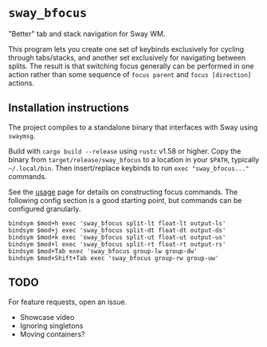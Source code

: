 # `sway_bfocus`

"Better" tab and stack navigation for Sway WM.

This program lets you
create one set of keybinds exclusively for cycling through tabs/stacks,
and another set exclusively for navigating between splits.
The result is that switching focus generally can be performed in one action
rather than some sequence of `focus parent` and `focus [direction]` actions.

## Installation instructions

The project compiles to a standalone binary
that interfaces with Sway using `swaymsg`.

Build with `cargo build --release` using `rustc` v1.58 or higher.
Copy the binary from `target/release/sway_bfocus`
to a location in your `$PATH`,
typically `~/.local/bin`.
Then insert/replace keybinds to run `exec "sway_bfocus..."` commands.

See the [usage](usage.md) page for details on constructing focus commands.
The following config section is a good starting point,
but commands can be configured granularly.

    bindsym $mod+h exec 'sway_bfocus split-lt float-lt output-ls'
    bindsym $mod+j exec 'sway_bfocus split-dt float-dt output-ds'
    bindsym $mod+k exec 'sway_bfocus split-ut float-ut output-us'
    bindsym $mod+l exec 'sway_bfocus split-rt float-rt output-rs'
    bindsym $mod+Tab exec 'sway_bfocus group-lw group-dw'
    bindsym $mod+Shift+Tab exec 'sway_bfocus group-rw group-uw'

## TODO

For feature requests, open an issue.

- Showcase video
- Ignoring singletons
- Moving containers?


